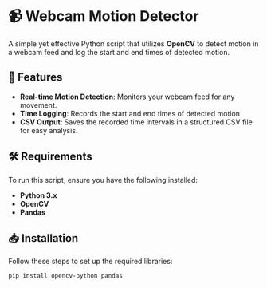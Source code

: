 # 📹 Webcam Motion Detector

A simple yet effective Python script that utilizes **OpenCV** to detect motion in a webcam feed and log the start and end times of detected motion.

## 🚀 Features

- **Real-time Motion Detection**: Monitors your webcam feed for any movement.
- **Time Logging**: Records the start and end times of detected motion.
- **CSV Output**: Saves the recorded time intervals in a structured CSV file for easy analysis.

## 🛠️ Requirements

To run this script, ensure you have the following installed:

- **Python 3.x**
- **OpenCV**
- **Pandas**

## 📥 Installation

Follow these steps to set up the required libraries:

```bash
pip install opencv-python pandas
